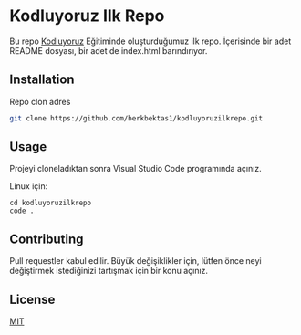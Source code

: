 # Kodluyoruz Ilk Repo
Bu repo [Kodluyoruz](https://www.kodluyoruz.org) Eğitiminde oluşturduğumuz ilk repo. İçerisinde bir adet README dosyası, bir adet de index.html barındırıyor.

## Installation
Repo clon adres

```bash
git clone https://github.com/berkbektas1/kodluyoruzilkrepo.git
```

## Usage
Projeyi cloneladıktan sonra Visual Studio Code programında açınız.

Linux için: 
```linux
cd kodluyoruzilkrepo
code .
```

## Contributing
Pull requestler kabul edilir. Büyük değişiklikler için, lütfen önce neyi değiştirmek istediğinizi tartışmak için bir konu açınız.

## License
[MIT](https://choosealicense.com/licenses/mit/)
